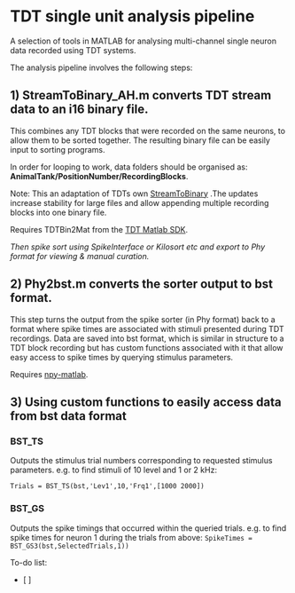 # TDT single unit analysis pipeline
A selection of tools in MATLAB for analysing multi-channel single neuron data recorded using TDT systems. 

The analysis pipeline involves the following steps:

## 1) StreamToBinary_AH.m converts TDT stream data to an i16 binary file. 
This combines any TDT blocks that were recorded on the same neurons, to allow them to be sorted together. The resulting binary file can be easily input to sorting programs. 

In order for looping to work, data folders should be organised as: **AnimalTank/PositionNumber/RecordingBlocks**.

Note: This an adaptation of TDTs own [StreamToBinary](https://www.tdt.com/docs/sdk/offline-data-analysis/offline-data-matlab/export-continuous-data-to-binary-file/) .The updates increase stability for large files and allow appending multiple recording blocks into one binary file. 

Requires TDTBin2Mat from the [TDT Matlab SDK](https://www.tdt.com/docs/sdk/offline-data-analysis/offline-data-matlab/).

_Then spike sort using SpikeInterface or Kilosort etc and export to Phy format for viewing & manual curation._

## 2) Phy2bst.m converts the sorter output to bst format.
This step turns the output from the spike sorter (in Phy format) back to a format where spike times are associated with stimuli presented during TDT recordings. Data are saved into bst format, which is similar in structure to a TDT block recording but has custom functions associated with it that allow easy access to spike times by querying stimulus parameters.

Requires [npy-matlab](https://github.com/kwikteam/npy-matlab/tree/master).

## 3) Using custom functions to easily access data from bst data format
### BST_TS 
Outputs the stimulus trial numbers corresponding to requested stimulus parameters. e.g. to find stimuli of 10 level and 1 or 2 kHz:

`Trials = BST_TS(bst,'Lev1',10,'Frq1',[1000 2000])`

### BST_GS
Outputs the spike timings that occurred within the queried trials. e.g. to find spike times for neuron 1 during the trials from above:
`SpikeTimes =  BST_GS3(bst,SelectedTrials,1))`

To-do list:
- [ ] 

